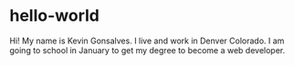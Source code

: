 # hello-world
Hi! My name is Kevin Gonsalves. I live and work in Denver Colorado. I am going to school in January to get my degree to become a web developer.
